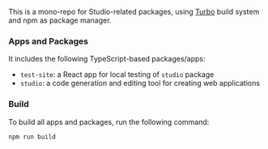 This is a mono-repo for Studio-related packages, using [Turbo](https://turbo.build/) build system and npm as package manager.

### Apps and Packages

It includes the following TypeScript-based packages/apps:

- `test-site`: a React app for local testing of `studio` package
- `studio`: a code generation and editing tool for creating web applications

### Build

To build all apps and packages, run the following command:

```
npm run build
```
